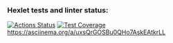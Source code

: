 ### Hexlet tests and linter status:
[![Actions Status](https://github.com/SpaceLudens/java-project-61/actions/workflows/hexlet-check.yml/badge.svg)](https://github.com/SpaceLudens/java-project-61/actions)
[![Test Coverage](https://api.codeclimate.com/v1/badges/15b4783fabefd01d165c/test_coverage)](https://codeclimate.com/github/SpaceLudens/java-project-61/test_coverage)
https://asciinema.org/a/uxsQrGOSBu0QHo7AskEAtkrLL
